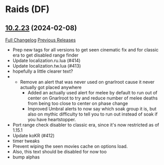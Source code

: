 # <DBM Mod> Raids (DF)

## [10.2.23](https://github.com/DeadlyBossMods/DBM-Retail/tree/10.2.23) (2024-02-08)
[Full Changelog](https://github.com/DeadlyBossMods/DBM-Retail/compare/10.2.22...10.2.23) [Previous Releases](https://github.com/DeadlyBossMods/DBM-Retail/releases)

- Prep new tags for all versions to get seen cinematic fix and for classic era to get disabled range finder  
- Update localization.ru.lua (#414)  
- Update localization.tw.lua (#413)  
- hopefully a little clearer text?  
-  - Remove an alert that was never used on gnarlroot cause it never actually got placed anywhere  
     - Added an actually used alert for melee by default to run out of center on Gnarlroot to try and reduce number of melee deaths from being too close to center on phase change  
     - Improved Umbral alerts to now say which soak group it is, but also on mythic difficulty to tell you to run out instead of soak if you have heartstopper.  
- Port range check disabler to classic era, since it's now restricted as of 1.15.1  
- Update koKR (#412)  
- timer tweaks  
- Prevent wiping the seen movies cache on options load.  
- Also, this text should be disabled for now too  
- bump alphas  
